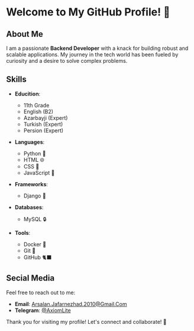 # Welcome to My GitHub Profile! 👋

## About Me
I am a passionate **Backend Developer** with a knack for building robust and scalable applications. My journey in the tech world has been fueled by curiosity and a desire to solve complex problems. 

## Skills

- **Educition**:
  - 11th Grade
  - English (B2)
  - Azarbayji (Expert)
  - Turkish (Expert)
  - Persion (Expert)

- **Languages**: 
  - Python 🐍
  - HTML 🌐
  - CSS 💐
  - JavaScript 🔑

- **Frameworks**: 
  - Django 💚

- **Databases**: 
  - MySQL 🔒

- **Tools**: 
  - Docker 🔷
  - Git 🔶
  - GitHub 🐈‍⬛

## Secial Media
Feel free to reach out to me:
- **Email**: [Arsalan.Jafarnezhad.2010@Gmail.Com](mailto:Arsalan.Jafarnezhad.2010@Gmail.Com)
- **Telegram**: [@AxiomLite](https://t.me/AxiomLite)

Thank you for visiting my profile! Let's connect and collaborate! 🚀
